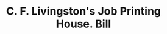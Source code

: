 ---
doi: 10.7916/D8J404M3
date_other: '1870'
date_other_textual: 1870-1879
form: printed ephemera
genre:
- Invoices
name:
- C. F. Livingston's Job Printing House
object_in_context_url: https://biggert.cul.columbia.edu/items/view/ave_biggert_00777
subject_hierarchical_geographic:
- Manchester, New Hampshire, United States
subject_name:
- C. F. Livingston's Job Printing House
title: C. F. Livingston's Job Printing House. Bill
sort_title: C. F. Livingston's Job Printing House. Bill
call_number: ave_biggert_00777
coordinates:
- 42.990833333333335,-71.46361111111112
pid: ave_biggert_00777
identifiers: ave_biggert_00777
canvas_id: ldpd:396049
permalink: "/items/ave_biggert_00777/"
layout: iiif-image-page
---